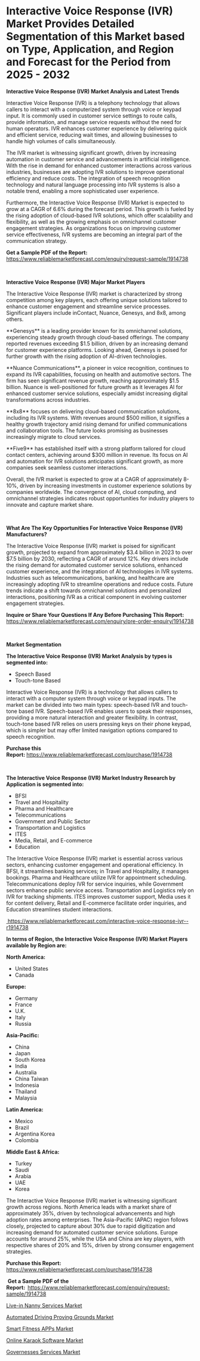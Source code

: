 <p><h1>Interactive Voice Response (IVR) Market Provides Detailed Segmentation of this Market based on Type, Application, and Region and Forecast for the Period from 2025 - 2032</h1></p><p><strong>Interactive Voice Response (IVR) Market Analysis and Latest Trends</strong></p>
<p><p>Interactive Voice Response (IVR) is a telephony technology that allows callers to interact with a computerized system through voice or keypad input. It is commonly used in customer service settings to route calls, provide information, and manage service requests without the need for human operators. IVR enhances customer experience by delivering quick and efficient service, reducing wait times, and allowing businesses to handle high volumes of calls simultaneously.</p><p>The IVR market is witnessing significant growth, driven by increasing automation in customer service and advancements in artificial intelligence. With the rise in demand for enhanced customer interactions across various industries, businesses are adopting IVR solutions to improve operational efficiency and reduce costs. The integration of speech recognition technology and natural language processing into IVR systems is also a notable trend, enabling a more sophisticated user experience.</p><p>Furthermore, the Interactive Voice Response (IVR) Market is expected to grow at a CAGR of 6.6% during the forecast period. This growth is fueled by the rising adoption of cloud-based IVR solutions, which offer scalability and flexibility, as well as the growing emphasis on omnichannel customer engagement strategies. As organizations focus on improving customer service effectiveness, IVR systems are becoming an integral part of the communication strategy.</p></p>
<p><strong>Get a Sample PDF of the Report:&nbsp;</strong> <a href="https://www.reliablemarketforecast.com/enquiry/request-sample/1914738?utm_campaign=2750&utm_medium=2&utm_source=Github&utm_content=ia&utm_term=11032025&utm_id=interactive-voice-response-ivr">https://www.reliablemarketforecast.com/enquiry/request-sample/1914738</a></p>
<p>&nbsp;</p>
<p><strong>Interactive Voice Response (IVR) Major Market Players</strong></p>
<p><p>The Interactive Voice Response (IVR) market is characterized by strong competition among key players, each offering unique solutions tailored to enhance customer engagement and streamline service processes. Significant players include inContact, Nuance, Genesys, and 8x8, among others.</p><p>**Genesys** is a leading provider known for its omnichannel solutions, experiencing steady growth through cloud-based offerings. The company reported revenues exceeding $1.5 billion, driven by an increasing demand for customer experience platforms. Looking ahead, Genesys is poised for further growth with the rising adoption of AI-driven technologies.</p><p>**Nuance Communications**, a pioneer in voice recognition, continues to expand its IVR capabilities, focusing on health and automotive sectors. The firm has seen significant revenue growth, reaching approximately $1.5 billion. Nuance is well-positioned for future growth as it leverages AI for enhanced customer service solutions, especially amidst increasing digital transformations across industries.</p><p>**8x8** focuses on delivering cloud-based communication solutions, including its IVR systems. With revenues around $500 million, it signifies a healthy growth trajectory amid rising demand for unified communications and collaboration tools. The future looks promising as businesses increasingly migrate to cloud services.</p><p>**Five9** has established itself with a strong platform tailored for cloud contact centers, achieving around $300 million in revenue. Its focus on AI and automation for IVR solutions anticipates significant growth, as more companies seek seamless customer interactions.</p><p>Overall, the IVR market is expected to grow at a CAGR of approximately 8-10%, driven by increasing investments in customer experience solutions by companies worldwide. The convergence of AI, cloud computing, and omnichannel strategies indicates robust opportunities for industry players to innovate and capture market share.</p></p>
<p>&nbsp;</p>
<p><strong>What Are The Key Opportunities For Interactive Voice Response (IVR) Manufacturers?</strong></p>
<p><p>The Interactive Voice Response (IVR) market is poised for significant growth, projected to expand from approximately $3.4 billion in 2023 to over $7.5 billion by 2030, reflecting a CAGR of around 12%. Key drivers include the rising demand for automated customer service solutions, enhanced customer experience, and the integration of AI technologies in IVR systems. Industries such as telecommunications, banking, and healthcare are increasingly adopting IVR to streamline operations and reduce costs. Future trends indicate a shift towards omnichannel solutions and personalized interactions, positioning IVR as a critical component in evolving customer engagement strategies.</p></p>
<p><strong>Inquire or Share Your Questions If Any Before Purchasing This Report:</strong> <a href="https://www.reliablemarketforecast.com/enquiry/pre-order-enquiry/1914738?utm_campaign=2750&utm_medium=2&utm_source=Github&utm_content=ia&utm_term=11032025&utm_id=interactive-voice-response-ivr">https://www.reliablemarketforecast.com/enquiry/pre-order-enquiry/1914738</a></p>
<p>&nbsp;</p>
<p><strong>Market Segmentation</strong></p>
<p><strong>The Interactive Voice Response (IVR) Market Analysis by types is segmented into:</strong></p>
<p><ul><li>Speech Based</li><li>Touch-tone Based</li></ul></p>
<p><p>Interactive Voice Response (IVR) is a technology that allows callers to interact with a computer system through voice or keypad inputs. The market can be divided into two main types: speech-based IVR and touch-tone based IVR. Speech-based IVR enables users to speak their responses, providing a more natural interaction and greater flexibility. In contrast, touch-tone based IVR relies on users pressing keys on their phone keypad, which is simpler but may offer limited navigation options compared to speech recognition.</p></p>
<p><strong>Purchase this Report:&nbsp;</strong><a href="https://www.reliablemarketforecast.com/purchase/1914738?utm_campaign=2750&utm_medium=2&utm_source=Github&utm_content=ia&utm_term=11032025&utm_id=interactive-voice-response-ivr">https://www.reliablemarketforecast.com/purchase/1914738</a></p>
<p>&nbsp;</p>
<p><strong>The Interactive Voice Response (IVR) Market Industry Research by Application is segmented into:</strong></p>
<p><ul><li>BFSI</li><li>Travel and Hospitality</li><li>Pharma and Healthcare</li><li>Telecommunications</li><li>Government and Public Sector</li><li>Transportation and Logistics</li><li>ITES</li><li>Media, Retail, and E-commerce</li><li>Education</li></ul></p>
<p><p>The Interactive Voice Response (IVR) market is essential across various sectors, enhancing customer engagement and operational efficiency. In BFSI, it streamlines banking services; in Travel and Hospitality, it manages bookings. Pharma and Healthcare utilize IVR for appointment scheduling. Telecommunications deploy IVR for service inquiries, while Government sectors enhance public service access. Transportation and Logistics rely on IVR for tracking shipments. ITES improves customer support, Media uses it for content delivery, Retail and E-commerce facilitate order inquiries, and Education streamlines student interactions.</p></p>
<p><a href="https://www.reliablemarketforecast.com/interactive-voice-response-ivr--r1914738?utm_campaign=2750&utm_medium=2&utm_source=Github&utm_content=ia&utm_term=11032025&utm_id=interactive-voice-response-ivr">&nbsp;https://www.reliablemarketforecast.com/interactive-voice-response-ivr--r1914738</a></p>
<p><strong>In terms of Region, the Interactive Voice Response (IVR) Market Players available by Region are:</strong></p>
<p>
    <p> <strong> North America: </strong>
        <ul>
            <li>United States</li>
            <li>Canada</li>
        </ul>
        </p> 
    <p> <strong> Europe: </strong>
        <ul>
            <li>Germany</li>
            <li>France</li>
            <li>U.K.</li>
            <li>Italy</li>
            <li>Russia</li>
        </ul>
        </p> 
    <p> <strong> Asia-Pacific: </strong>
        <ul>
            <li>China</li>
            <li>Japan</li>
            <li>South Korea</li>
            <li>India</li>
            <li>Australia</li>
            <li>China Taiwan</li>
            <li>Indonesia</li>
            <li>Thailand</li>
            <li>Malaysia</li>
        </ul>
        </p> 
    <p> <strong> Latin America: </strong>
        <ul>
            <li>Mexico</li>
            <li>Brazil</li>
            <li>Argentina Korea</li>
            <li>Colombia</li>
        </ul>
        </p> 
    <p> <strong> Middle East & Africa: </strong>
        <ul>
            <li>Turkey</li>
            <li>Saudi</li>
            <li>Arabia</li>
            <li>UAE</li>
            <li>Korea</li>
        </ul>
    </p>
    </p>
<p><p>The Interactive Voice Response (IVR) market is witnessing significant growth across regions. North America leads with a market share of approximately 35%, driven by technological advancements and high adoption rates among enterprises. The Asia-Pacific (APAC) region follows closely, projected to capture about 30% due to rapid digitization and increasing demand for automated customer service solutions. Europe accounts for around 25%, while the USA and China are key players, with respective shares of 20% and 15%, driven by strong consumer engagement strategies.</p></p>
<p><strong>Purchase this Report: </strong><a href="https://www.reliablemarketforecast.com/purchase/1914738?utm_campaign=2750&utm_medium=2&utm_source=Github&utm_content=ia&utm_term=11032025&utm_id=interactive-voice-response-ivr">https://www.reliablemarketforecast.com/purchase/1914738</a></p>
<p>&nbsp;<strong>Get a Sample PDF of the Report:&nbsp;&nbsp;</strong><a href="https://www.reliablemarketforecast.com/enquiry/request-sample/1914738?utm_campaign=2750&utm_medium=2&utm_source=Github&utm_content=ia&utm_term=11032025&utm_id=interactive-voice-response-ivr">https://www.reliablemarketforecast.com/enquiry/request-sample/1914738</a></p>
<p><strong></strong></p>
<p><p><a href="https://github.com/mudgeadamsvx/Market-Research-Report-List-1/blob/main/live-in-nanny-services-market.md?utm_campaign=2750&utm_medium=2&utm_source=Github&utm_content=ia&utm_term=11032025&utm_id=interactive-voice-response-ivr">Live-in Nanny Services Market</a></p><p><a href="https://github.com/shafriusizi/Market-Research-Report-List-1/blob/main/automated-driving-proving-grounds-market.md?utm_campaign=2750&utm_medium=2&utm_source=Github&utm_content=ia&utm_term=11032025&utm_id=interactive-voice-response-ivr">Automated Driving Proving Grounds Market</a></p><p><a href="https://github.com/beyeagamizjp/Market-Research-Report-List-1/blob/main/smart-fitness-apps-market.md?utm_campaign=2750&utm_medium=2&utm_source=Github&utm_content=ia&utm_term=11032025&utm_id=interactive-voice-response-ivr">Smart Fitness APPs Market</a></p><p><a href="https://github.com/sutrejaron/Market-Research-Report-List-1/blob/main/online-karaok-software-market.md?utm_campaign=2750&utm_medium=2&utm_source=Github&utm_content=ia&utm_term=11032025&utm_id=interactive-voice-response-ivr">Online Karaok Software Market</a></p><p><a href="https://github.com/kukolkasimo5/Market-Research-Report-List-1/blob/main/governesses-services-market.md?utm_campaign=2750&utm_medium=2&utm_source=Github&utm_content=ia&utm_term=11032025&utm_id=interactive-voice-response-ivr">Governesses Services Market</a></p></p>